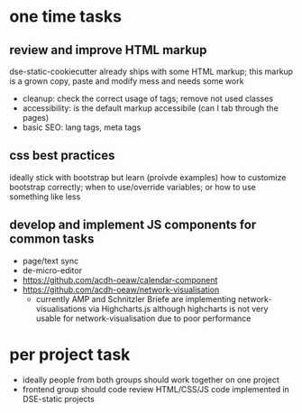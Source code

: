 # one time tasks

## review and improve HTML markup

dse-static-cookiecutter already ships with some HTML markup; this markup is a grown copy, paste and modify mess and needs some work

* cleanup: check the correct usage of tags; remove not used classes
* accessibility: is the default markup accessibile (can I tab through the pages)
* basic SEO: lang tags, meta tags

## css best practices

ideally stick with bootstrap but learn (proivde examples) how to customize bootstrap correctly; when to use/override variables; or how to use something like less

## develop and implement JS components for common tasks

* page/text sync
* de-micro-editor
* https://github.com/acdh-oeaw/calendar-component
* https://github.com/acdh-oeaw/network-visualisation 
  * currently AMP and Schnitzler Briefe are implementing network-visualisations via Highcharts.js although highcharts is not very usable for network-visualisation due to poor performance


# per project task

* ideally people from both groups should work together on one project
* frontend group should code review HTML/CSS/JS code implemented in DSE-static projects




